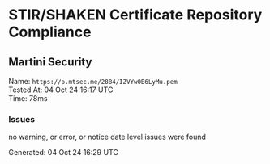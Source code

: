 # STIR/SHAKEN Certificate Repository Compliance

## Martini Security

Name: `https://p.mtsec.me/2884/IZVYw0B6LyMu.pem`\
Tested At: 04 Oct 24 16:17 UTC\
Time: 78ms

### Issues

no warning, or error, or notice date level issues were found

Generated: 04 Oct 24 16:29 UTC